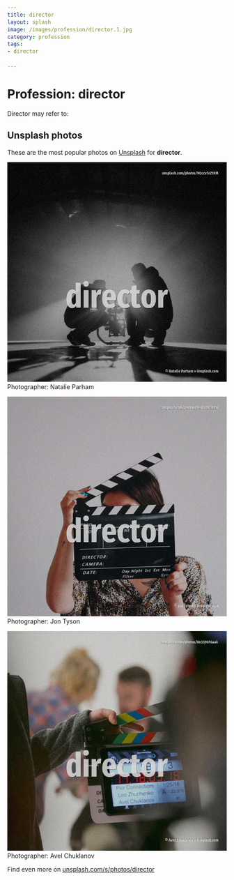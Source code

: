 ```yaml
---
title: director
layout: splash
image: /images/profession/director.1.jpg
category: profession
tags:
- director

---
```

# Profession: director

Director may refer to:

 
## Unsplash photos
These are the most popular photos on [Unsplash](https://unsplash.com) for **director**.
 
![director](/images/profession/director.1.jpg)
Photographer:  Natalie Parham
 
![director](/images/profession/director.2.jpg)
Photographer:  Jon Tyson
 
![director](/images/profession/director.3.jpg)
Photographer:  Avel Chuklanov
 
Find even more on [unsplash.com/s/photos/director](https://unsplash.com/s/photos/director)
 
